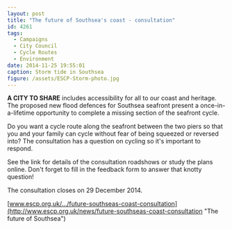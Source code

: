 ```yaml
---
layout: post
title: "The future of Southsea's coast - consultation"
id: 4261
tags:
  - Campaigns
  - City Council
  - Cycle Routes
  - Environment
date: 2014-11-25 19:55:01
caption: Storm tide in Southsea
figure: /assets/ESCP-Storm-photo.jpg
---
```


**A CITY TO SHARE** includes accessibility for all to our coast and heritage. The proposed new flood defences for Southsea seafront present a once-in-a-lifetime opportunity to complete a missing section of the seafront cycle.

Do you want a cycle route along the seafront between the two piers so that you and your family can cycle without fear of being squeezed or reversed into? The consultation has a question on cycling so it's important to respond.

See the link for details of the consultation roadshows or study the plans online. Don't forget to fill in the feedback form to answer that knotty question!

The consultation closes on 29 December 2014.

[www.escp.org.uk/…/future-southseas-coast-consultation](http://www.escp.org.uk/news/future-southseas-coast-consultation "The future of Southsea")
